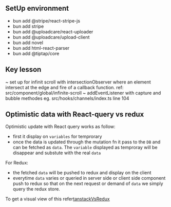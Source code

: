 ## SetUp environment

- bun add @stripe/react-stripe-js
- bun add stripe
- bun add @uploadcare/react-uploader
- bun add @uploadcare/upload-client
- bun add novel
- bun add html-react-parser
- bun add @tiptap/core

## Key lesson

~ set up for infinit scroll with intersectionObserver where an element intersect at the edge and fire of a callback function. ref: src/component/global/infinite-scroll
~ addEventListener with capture and bubble methodes eg. src/hooks/channels/index.ts line 104

## Optimistic data with React-query vs redux

Optimistic update with React query works as follow:

- first it display on `variables` for temprorary
- once the data is updated through the mutation fn it pass to the `DB` and can be fetched as `data`. The `variable` displayed as temproray will be disappear and substute with the real `data`

For Redux:

- the fetched `data` will be pushed to redux and display on the client
- everytime `data` varies or queried in server side or client side component push to redux so that on the next request or demand of `data` we simply query the redux store.

To get a visual view of this refer[tanstackVsRedux](webprodigies-grouple/public/tanstackVsRedux.png)
